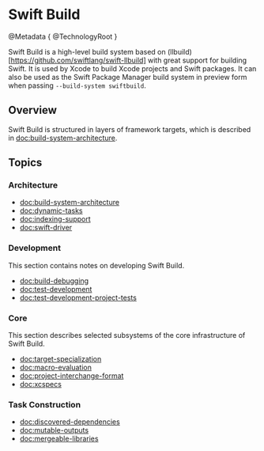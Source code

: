 # Swift Build

@Metadata {
   @TechnologyRoot
}

Swift Build is a high-level build system based on (llbuild)[https://github.com/swiftlang/swift-llbuild] with great support for building Swift. It is used by Xcode to build Xcode projects and Swift packages. It can also be used as the Swift Package Manager build system in preview form when passing `--build-system swiftbuild`.

## Overview

Swift Build is structured in layers of framework targets, which is described in <doc:build-system-architecture>.

## Topics

### Architecture

- <doc:build-system-architecture>
- <doc:dynamic-tasks>
- <doc:indexing-support>
- <doc:swift-driver>

### Development

This section contains notes on developing Swift Build.

- <doc:build-debugging>
- <doc:test-development>
- <doc:test-development-project-tests>

### Core

This section describes selected subsystems of the core infrastructure of Swift Build.

- <doc:target-specialization>
- <doc:macro-evaluation>
- <doc:project-interchange-format>
- <doc:xcspecs>

### Task Construction

- <doc:discovered-dependencies>
- <doc:mutable-outputs>
- <doc:mergeable-libraries>
